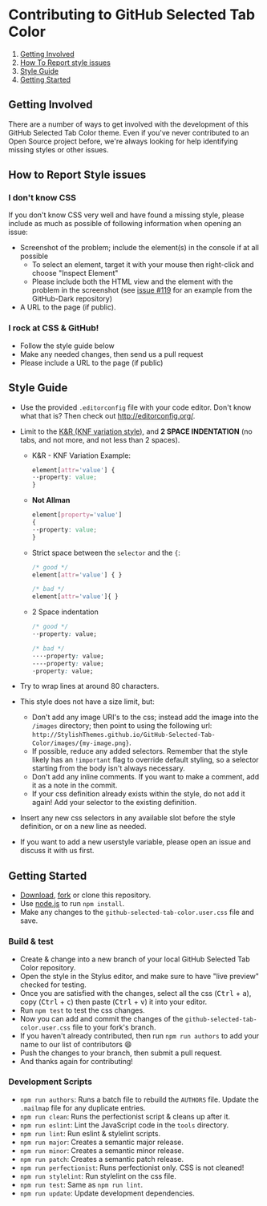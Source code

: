 # Contributing to GitHub Selected Tab Color

1. [Getting Involved](#getting-involved)
2. [How To Report style issues](#how-to-report-style-issues)
3. [Style Guide](#style-guide)
4. [Getting Started](#getting-started)

## Getting Involved

There are a number of ways to get involved with the development of this GitHub Selected Tab Color theme. Even if you've never contributed to an Open Source project before, we're always looking for help identifying missing styles or other issues.

## How to Report Style issues

### I don't know CSS
If you don't know CSS very well and have found a missing style, please include as much as possible of following information when opening an issue:

* Screenshot of the problem; include the element(s) in the console if at all possible
  * To select an element, target it with your mouse then right-click and choose "Inspect Element"
  * Please include both the HTML view and the element with the problem in the screenshot (see [issue #119](https://github.com/StylishThemes/GitHub-Dark/issues/119) for an example from the GitHub-Dark repository)
* A URL to the page (if public).

### I rock at CSS & GitHub!
* Follow the style guide below
* Make any needed changes, then send us a pull request
* Please include a URL to the page (if public)

## Style Guide

* Use the provided `.editorconfig` file with your code editor. Don't know what that is? Then check out http://editorconfig.org/.
* Limit to the [K&R (KNF variation style)](https://en.wikipedia.org/wiki/Indentation_style#Variant:_BSD_KNF), and **2 SPACE INDENTATION** (no tabs, and not more, and not less than 2 spaces).

  * K&R - KNF Variation Example:
    ```css
    element[attr='value'] {
    ··property: value;
    }
    ```

  * **Not Allman**
    ```css
    element[property='value']
    {
    ··property: value;
    }
    ```

  * Strict space between the `selector` and the `{`:
    ```css
    /* good */
    element[attr='value'] { }

    /* bad */
    element[attr='value']{ }
    ```

  * 2 Space indentation
    ```css
    /* good */
    ··property: value;

    /* bad */
    ····property: value;
    ----property: value;
    ·property: value;
    ```

* Try to wrap lines at around 80 characters.
* This style does not have a size limit, but:
  * Don't add any image URI's to the css; instead add the image into the `/images` directory; then point to using the following url: `http://StylishThemes.github.io/GitHub-Selected-Tab-Color/images/{my-image.png}`.
  * If possible, reduce any added selectors. Remember that the style likely has an `!important` flag to override default styling, so a selector starting from the body isn't always necessary.
  * Don't add any inline comments. If you want to make a comment, add it as a note in the commit.
  * If your css definition already exists within the style, do not add it again! Add your selector to the existing definition.
* Insert any new css selectors in any available slot before the style definition, or on a new line as needed.
* If you want to add a new userstyle variable, please open an issue and discuss it with us first.

## Getting Started

* [Download](https://github.com/StylishThemes/GitHub-Selected-Tab-Color/archive/master.zip), [fork](https://github.com/StylishThemes/GitHub-Selected-Tab-Color/fork) or clone this repository.
* Use [node.js](http://nodejs.org/) to run `npm install`.
* Make any changes to the `github-selected-tab-color.user.css` file and save.

### Build & test

* Create & change into a new branch of your local GitHub Selected Tab Color repository.
* Open the style in the Stylus editor, and make sure to have "live preview" checked for testing.
* Once you are satisfied with the changes, select all the css (<kbd>Ctrl</kbd> + <kbd>a</kbd>), copy (<kbd>Ctrl</kbd> + <kbd>c</kbd>) then paste (<kbd>Ctrl</kbd> + <kbd>v</kbd>) it into your editor.
* Run `npm test` to test the css changes.
* Now you can add and commit the changes of the `github-selected-tab-color.user.css` file to your fork's branch.
* If you haven't already contributed, then run `npm run authors` to add your name to our list of contributors :smile:
* Push the changes to your branch, then submit a pull request.
* And thanks again for contributing!

### Development Scripts

* `npm run authors`: Runs a batch file to rebuild the `AUTHORS` file. Update the `.mailmap` file for any duplicate entries.
* `npm run clean`: Runs the perfectionist script & cleans up after it.
* `npm run eslint`: Lint the JavaScript code in the `tools` directory.
* `npm run lint`: Run eslint & stylelint scripts.
* `npm run major`: Creates a semantic major release.
* `npm run minor`: Creates a semantic minor release.
* `npm run patch`: Creates a semantic patch release.
* `npm run perfectionist`: Runs perfectionist only. CSS is not cleaned!
* `npm run stylelint`: Run stylelint on the css file.
* `npm run test`: Same as `npm run lint`.
* `npm run update`: Update development dependencies.
